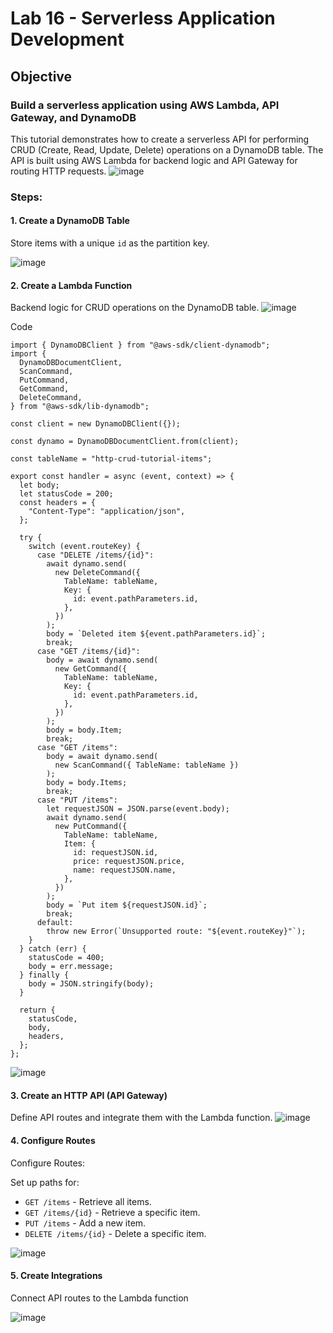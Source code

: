 # Lab 16 - Serverless Application Development

## **Objective**

### Build a serverless application using AWS Lambda, API Gateway, and DynamoDB
This tutorial demonstrates how to create a serverless API for performing CRUD (Create, Read, Update, Delete) operations on a DynamoDB table. The API is built using AWS Lambda for backend logic and API Gateway for routing HTTP requests.
![image](https://github.com/user-attachments/assets/4e491ea1-7691-41f8-96eb-fda85fe9bb5c)

### **Steps:**

#### 1. Create a DynamoDB Table
Store items with a unique `id` as the partition key.

![image](https://github.com/user-attachments/assets/739f26ab-2e6c-4972-a2c3-f557f557fc53)

#### 2. Create a Lambda Function
Backend logic for CRUD operations on the DynamoDB table.
![image](https://github.com/user-attachments/assets/8c78a963-c6d0-4c23-8725-713265af81be)

Code
```
import { DynamoDBClient } from "@aws-sdk/client-dynamodb";
import {
  DynamoDBDocumentClient,
  ScanCommand,
  PutCommand,
  GetCommand,
  DeleteCommand,
} from "@aws-sdk/lib-dynamodb";

const client = new DynamoDBClient({});

const dynamo = DynamoDBDocumentClient.from(client);

const tableName = "http-crud-tutorial-items";

export const handler = async (event, context) => {
  let body;
  let statusCode = 200;
  const headers = {
    "Content-Type": "application/json",
  };

  try {
    switch (event.routeKey) {
      case "DELETE /items/{id}":
        await dynamo.send(
          new DeleteCommand({
            TableName: tableName,
            Key: {
              id: event.pathParameters.id,
            },
          })
        );
        body = `Deleted item ${event.pathParameters.id}`;
        break;
      case "GET /items/{id}":
        body = await dynamo.send(
          new GetCommand({
            TableName: tableName,
            Key: {
              id: event.pathParameters.id,
            },
          })
        );
        body = body.Item;
        break;
      case "GET /items":
        body = await dynamo.send(
          new ScanCommand({ TableName: tableName })
        );
        body = body.Items;
        break;
      case "PUT /items":
        let requestJSON = JSON.parse(event.body);
        await dynamo.send(
          new PutCommand({
            TableName: tableName,
            Item: {
              id: requestJSON.id,
              price: requestJSON.price,
              name: requestJSON.name,
            },
          })
        );
        body = `Put item ${requestJSON.id}`;
        break;
      default:
        throw new Error(`Unsupported route: "${event.routeKey}"`);
    }
  } catch (err) {
    statusCode = 400;
    body = err.message;
  } finally {
    body = JSON.stringify(body);
  }

  return {
    statusCode,
    body,
    headers,
  };
};

```
![image](https://github.com/user-attachments/assets/827fe125-ebdd-4bce-a0d1-14a7cb679071)

#### 3. Create an HTTP API (API Gateway)
Define API routes and integrate them with the Lambda function.
![image](https://github.com/user-attachments/assets/362fde8a-a2b9-4bfe-9f21-b64b36c9a160)

#### 4. Configure Routes
Configure Routes:

Set up paths for:
- `GET /items` - Retrieve all items.
- `GET /items/{id}` - Retrieve a specific item.
- `PUT /items` - Add a new item.
- `DELETE /items/{id}` - Delete a specific item.
  
![image](https://github.com/user-attachments/assets/4281fe67-11d1-4d16-a8d9-b5d0ae607d2f)

#### 5. Create Integrations
Connect API routes to the Lambda function

![image](https://github.com/user-attachments/assets/60515b89-9086-4987-aa8c-e86b3fb28ab7)
